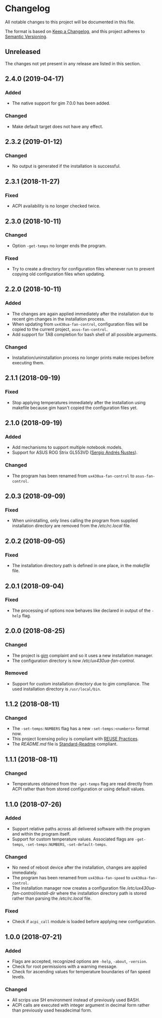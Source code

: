 # Changelog

All notable changes to this project will be documented in this file.

The format is based on [Keep a Changelog](https://keepachangelog.com/en/1.0.0/), and this project adheres to [Semantic Versioning](https://semver.org/spec/v2.0.0.html).

## Unreleased

The changes not yet present in any release are listed in this section.

## 2.4.0 (2019-04-17)

### Added

* The native support for gim 7.0.0 has been added.

### Changed

* Make default target does not have any effect.

## 2.3.2 (2019-01-12)

### Changed

* No output is generated if the installation is successful.

## 2.3.1 (2018-11-27)

### Fixed

* ACPI availability is no longer checked twice.

## 2.3.0 (2018-10-11)

### Changed

* Option `-get-temps` no longer ends the program.

### Fixed

* Try to create a directory for configuration files whenever run to prevent copying old configuration files when updating.

## 2.2.0 (2018-10-11)

### Added

* The changes are again applied immediately after the installation due to recent gim changes in the installation process.
* When updating from `ux430ua-fan-control`, configuration files will be copied to the current project, `asus-fan-control`.
* Add support for TAB completion for bash shell of all possible arguments.

### Changed

* Installation/uninstallation process no longer prints make recipes before executing them.

## 2.1.1 (2018-09-19)

### Fixed

* Stop applying temperatures immediately after the installation using makefile because gim hasn't copied the configuration files yet.

## 2.1.0 (2018-09-19)

### Added

* Add mechanisms to support multiple notebook models.
* Support for ASUS ROG Strix GL553VD ([Sergio Andrés Ñustes](https://gitlab.com/infinito84)).

### Changed

* The program has been renamed from `ux430ua-fan-control` to `asus-fan-control`.

## 2.0.3 (2018-09-09)

### Fixed

* When uninstalling, only lines calling the program from supplied installation directory are removed from the */etc/rc.local* file.

## 2.0.2 (2018-09-05)

### Fixed

* The installation directory path is defined in one place, in the *makefile* file.

## 2.0.1 (2018-09-04)

### Fixed

* The processing of options now behaves like declared in output of the `-help` flag.

## 2.0.0 (2018-08-25)

### Changed

* The project is [gim](https://github.com/dominiksalvet/gim) complaint and so it uses a new installation manager.
* The configuration directory is now */etc/ux430ua-fan-control*.

### Removed

* Support for custom installation directory due to gim compliance. The used installation directory is `/usr/local/bin`.

## 1.1.2 (2018-08-11)

### Changed

* The `-set-temps:NUMBERS` flag has a new `-set-temps:<numbers>` format now.
* This project licensing policy is compliant with [REUSE Practices](https://reuse.software/practices/2.0/).
* The *README.md* file is [Standard-Readme](https://github.com/RichardLitt/standard-readme) compliant.

## 1.1.1 (2018-08-11)

### Changed

* Temperatures obtained from the `-get-temps` flag are read directly from ACPI rather than from stored configuration or using default values.

## 1.1.0 (2018-07-26)

### Added

* Support relative paths across all delivered software with the program and within the program itself.
* Support for custom temperature values. Associated flags are `-get-temps`, `-set-temps:NUMBERS`, `-set-default-temps`.

### Changed

* No need of reboot device after the installation, changes are applied immediately.
* The program has been renamed from `ux430ua-fan-speed` to `ux430ua-fan-control`.
* The installation manager now creates a configuration file */etc/ux430ua-fan-control/install-dir* where the installation directory path is stored rather than parsing the */etc/rc.local* file.

### Fixed

* Check if `acpi_call` module is loaded before applying new configuration.

## 1.0.0 (2018-07-21)

### Added

* Flags are accepted, recognized options are `-help`, `-about`, `-version`.
* Check for root permissions with a warning message.
* Check for ascending values for temperature boundaries of fan speed levels.

### Changed

* All scrips use SH environment instead of previously used BASH.
* ACPI calls are executed with integer argument in decimal form rather than previously used hexadecimal form.

